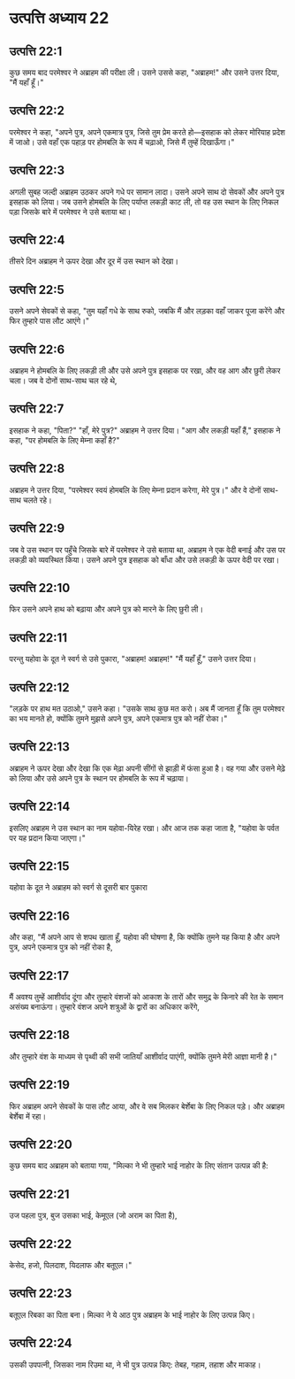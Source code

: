# उत्पत्ति अध्याय 22

## उत्पत्ति 22:1
कुछ समय बाद परमेश्वर ने अब्राहम की परीक्षा ली। उसने उससे कहा, "अब्राहम!" और उसने उत्तर दिया, "मैं यहाँ हूँ।"

## उत्पत्ति 22:2
परमेश्वर ने कहा, "अपने पुत्र, अपने एकमात्र पुत्र, जिसे तुम प्रेम करते हो—इसहाक को लेकर मोरियाह प्रदेश में जाओ। उसे वहाँ एक पहाड़ पर होमबलि के रूप में चढ़ाओ, जिसे मैं तुम्हें दिखाऊँगा।"

## उत्पत्ति 22:3
अगली सुबह जल्दी अब्राहम उठकर अपने गधे पर सामान लादा। उसने अपने साथ दो सेवकों और अपने पुत्र इसहाक को लिया। जब उसने होमबलि के लिए पर्याप्त लकड़ी काट ली, तो वह उस स्थान के लिए निकल पड़ा जिसके बारे में परमेश्वर ने उसे बताया था।

## उत्पत्ति 22:4
तीसरे दिन अब्राहम ने ऊपर देखा और दूर में उस स्थान को देखा।

## उत्पत्ति 22:5
उसने अपने सेवकों से कहा, "तुम यहाँ गधे के साथ रुको, जबकि मैं और लड़का वहाँ जाकर पूजा करेंगे और फिर तुम्हारे पास लौट आएंगे।"

## उत्पत्ति 22:6
अब्राहम ने होमबलि के लिए लकड़ी ली और उसे अपने पुत्र इसहाक पर रखा, और वह आग और छुरी लेकर चला। जब वे दोनों साथ-साथ चल रहे थे,

## उत्पत्ति 22:7
इसहाक ने कहा, "पिता?" "हाँ, मेरे पुत्र?" अब्राहम ने उत्तर दिया। "आग और लकड़ी यहाँ हैं," इसहाक ने कहा, "पर होमबलि के लिए मेम्ना कहाँ है?"

## उत्पत्ति 22:8
अब्राहम ने उत्तर दिया, "परमेश्वर स्वयं होमबलि के लिए मेम्ना प्रदान करेगा, मेरे पुत्र।" और वे दोनों साथ-साथ चलते रहे।

## उत्पत्ति 22:9
जब वे उस स्थान पर पहुँचे जिसके बारे में परमेश्वर ने उसे बताया था, अब्राहम ने एक वेदी बनाई और उस पर लकड़ी को व्यवस्थित किया। उसने अपने पुत्र इसहाक को बाँधा और उसे लकड़ी के ऊपर वेदी पर रखा।

## उत्पत्ति 22:10
फिर उसने अपने हाथ को बढ़ाया और अपने पुत्र को मारने के लिए छुरी ली।

## उत्पत्ति 22:11
परन्तु यहोवा के दूत ने स्वर्ग से उसे पुकारा, "अब्राहम! अब्राहम!" "मैं यहाँ हूँ," उसने उत्तर दिया।

## उत्पत्ति 22:12
"लड़के पर हाथ मत उठाओ," उसने कहा। "उसके साथ कुछ मत करो। अब मैं जानता हूँ कि तुम परमेश्वर का भय मानते हो, क्योंकि तुमने मुझसे अपने पुत्र, अपने एकमात्र पुत्र को नहीं रोका।"

## उत्पत्ति 22:13
अब्राहम ने ऊपर देखा और देखा कि एक मेढ़ा अपनी सींगों से झाड़ी में फंसा हुआ है। वह गया और उसने मेढ़े को लिया और उसे अपने पुत्र के स्थान पर होमबलि के रूप में चढ़ाया।

## उत्पत्ति 22:14
इसलिए अब्राहम ने उस स्थान का नाम यहोवा-यिरेह रखा। और आज तक कहा जाता है, "यहोवा के पर्वत पर यह प्रदान किया जाएगा।"

## उत्पत्ति 22:15
यहोवा के दूत ने अब्राहम को स्वर्ग से दूसरी बार पुकारा

## उत्पत्ति 22:16
और कहा, "मैं अपने आप से शपथ खाता हूँ, यहोवा की घोषणा है, कि क्योंकि तुमने यह किया है और अपने पुत्र, अपने एकमात्र पुत्र को नहीं रोका है,

## उत्पत्ति 22:17
मैं अवश्य तुम्हें आशीर्वाद दूंगा और तुम्हारे वंशजों को आकाश के तारों और समुद्र के किनारे की रेत के समान असंख्य बनाऊंगा। तुम्हारे वंशज अपने शत्रुओं के द्वारों का अधिकार करेंगे,

## उत्पत्ति 22:18
और तुम्हारे वंश के माध्यम से पृथ्वी की सभी जातियाँ आशीर्वाद पाएंगी, क्योंकि तुमने मेरी आज्ञा मानी है।"

## उत्पत्ति 22:19
फिर अब्राहम अपने सेवकों के पास लौट आया, और वे सब मिलकर बेर्शेबा के लिए निकल पड़े। और अब्राहम बेर्शेबा में रहा।

## उत्पत्ति 22:20
कुछ समय बाद अब्राहम को बताया गया, "मिल्का ने भी तुम्हारे भाई नाहोर के लिए संतान उत्पन्न की है:

## उत्पत्ति 22:21
उज पहला पुत्र, बुज उसका भाई, केमूएल (जो अराम का पिता है),

## उत्पत्ति 22:22
केसेद, हजो, पिलदाश, यिदलाफ और बतूएल।"

## उत्पत्ति 22:23
बतूएल रिबका का पिता बना। मिल्का ने ये आठ पुत्र अब्राहम के भाई नाहोर के लिए उत्पन्न किए।

## उत्पत्ति 22:24
उसकी उपपत्नी, जिसका नाम रिउमा था, ने भी पुत्र उत्पन्न किए: तेबह, गहाम, तहाश और माकाह।
